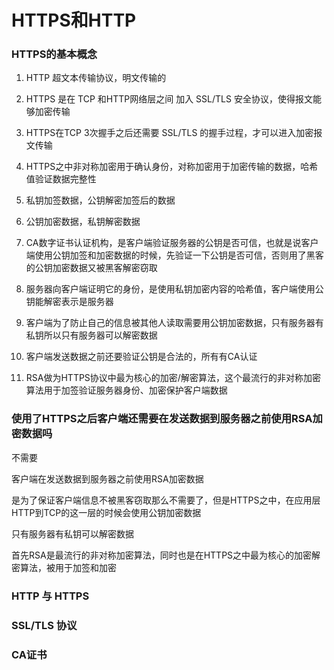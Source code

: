 # HTTPS和HTTP

### HTTPS的基本概念

1. HTTP 超文本传输协议，明文传输的

2. HTTPS 是在 TCP 和HTTP网络层之间 加入 SSL/TLS 安全协议，使得报文能够加密传输

3. HTTPS在TCP 3次握手之后还需要 SSL/TLS 的握手过程，才可以进入加密报文传输

4. HTTPS之中非对称加密用于确认身份，对称加密用于加密传输的数据，哈希值验证数据完整性

5. 私钥加签数据，公钥解密加签后的数据

6. 公钥加密数据，私钥解密数据

7. CA数字证书认证机构，是客户端验证服务器的公钥是否可信，也就是说客户端使用公钥加签和加密数据的时候，先验证一下公钥是否可信，否则用了黑客的公钥加密数据又被黑客解密窃取

8. 服务器向客户端证明它的身份，是使用私钥加密内容的哈希值，客户端使用公钥能解密表示是服务器

9. 客户端为了防止自己的信息被其他人读取需要用公钥加密数据，只有服务器有私钥所以只有服务器可以解密数据

10. 客户端发送数据之前还要验证公钥是合法的，所有有CA认证

11. RSA做为HTTPS协议中最为核心的加密/解密算法，这个最流行的非对称加密算法用于加签验证服务器身份、加密保护客户端数据

### 使用了HTTPS之后客户端还需要在发送数据到服务器之前使用RSA加密数据吗

不需要

客户端在发送数据到服务器之前使用RSA加密数据

是为了保证客户端信息不被黑客窃取那么不需要了，但是HTTPS之中，在应用层HTTP到TCP的这一层的时候会使用公钥加密数据

只有服务器有私钥可以解密数据 

首先RSA是最流行的非对称加密算法，同时也是在HTTPS之中最为核心的加密解密算法，被用于加签和加密

### HTTP 与 HTTPS

### SSL/TLS 协议

### CA证书



